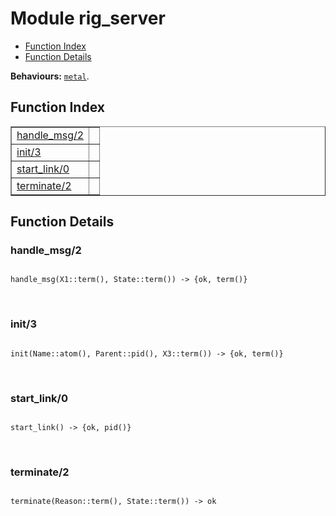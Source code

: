 

# Module rig_server #
* [Function Index](#index)
* [Function Details](#functions)

__Behaviours:__ [`metal`](/Users/lpgauth/Git/rig/_build/default/lib/metal/doc/metal.md).

<a name="index"></a>

## Function Index ##


<table width="100%" border="1" cellspacing="0" cellpadding="2" summary="function index"><tr><td valign="top"><a href="#handle_msg-2">handle_msg/2</a></td><td></td></tr><tr><td valign="top"><a href="#init-3">init/3</a></td><td></td></tr><tr><td valign="top"><a href="#start_link-0">start_link/0</a></td><td></td></tr><tr><td valign="top"><a href="#terminate-2">terminate/2</a></td><td></td></tr></table>


<a name="functions"></a>

## Function Details ##

<a name="handle_msg-2"></a>

### handle_msg/2 ###

<pre><code>
handle_msg(X1::term(), State::term()) -&gt; {ok, term()}
</code></pre>
<br />

<a name="init-3"></a>

### init/3 ###

<pre><code>
init(Name::atom(), Parent::pid(), X3::term()) -&gt; {ok, term()}
</code></pre>
<br />

<a name="start_link-0"></a>

### start_link/0 ###

<pre><code>
start_link() -&gt; {ok, pid()}
</code></pre>
<br />

<a name="terminate-2"></a>

### terminate/2 ###

<pre><code>
terminate(Reason::term(), State::term()) -&gt; ok
</code></pre>
<br />

